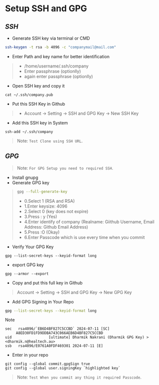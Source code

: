 # Setup SSH and GPG

## _SSH_

- Generate SSH key via terminal or CMD
```sh
ssh-keygen -t rsa -b 4096 -c "companymail@mail.com"
```
- Enter Path and key name for better identification
>  - /home/username/.ssh/company
>  - Enter passphrase (optionlly)
>  - again enter passphrase (optionlly)
-  Open SSH key and copy it
```
cat ~/.ssh/company.pub
```
-  Put this SSH Key in Github
>  - Account -> Setting -> SSH and GPG Key -> New SSH Key
-  Add this SSH key in System
```
ssh-add ~/.ssh/company
```

> Note: `Test Clone using SSH URL`.


## _GPG_
> Note: `For GPG Setup you need to required SSH`.

- Install gnupg
- Generate GPG key
> ```sh
> gpg --full-generate-key
> ```
> - 0.Select 1 (RSA and RSA)
> - 1.Enter keysize: 4096
> - 2.Select 0 (key does not expire)
> - 3.Press : y (Yes)
> - 4.Enter identify of company (Realname: Giithub Username, Email Address: Github Email Address)
> - 5.Press :O (Okay)
> - 6.Enter Passcode which is use every time when you commit

-   Verify Your GPG Key
```
gpg --list-secret-keys --keyid-format long
```
-  export GPG key
```
gpg --armor --export
```
- Copy and put this full key in Github
>   Account -> Setting -> SSH and GPG Key -> New GPG Key
- Add GPG Signing in Your Repo
```sh
gpg --list-secret-keys --keyid-format long
```
> [!NOTE]
```
sec   rsa4096/`EB6D4BF827C5CCBD` 2024-07-11 [SC]
     A8ED30FD1FD9DDBA743C066AEB6D4BF827C5CCBD
uid                 [ultimate] Dharmik Nakrani (Dharmik GPG Key) > <dharmik.n@healtech.au>
ssb   rsa4096/E0761A0FDF469301 2024-07-11 [E]
```
- Enter in your repo
```
git config --global commit.gpgSign true
git config --global user.signingKey `highlighted key`
```

> Note: `Test When you commit any thing it required Passcode`.
